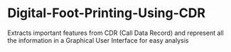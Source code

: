 # Digital-Foot-Printing-Using-CDR
Extracts important features from CDR (Call Data Record) and represent all the information in a Graphical User Interface for easy analysis
